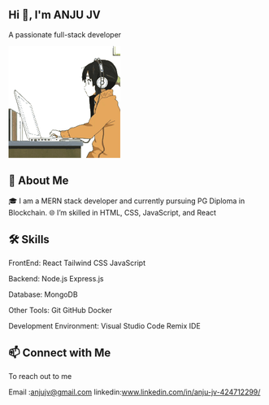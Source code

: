 ## Hi 👋, I'm ANJU JV

A passionate full-stack developer



![GitHub Animation](ui/src/assets/images/github.gif)







## 🚀 About Me
🎓 I am a MERN stack developer and currently pursuing PG Diploma in Blockchain.
🌐 I’m skilled in HTML, CSS, JavaScript, and React




## 🛠 Skills
FrontEnd:
React Tailwind CSS JavaScript

Backend:
Node.js Express.js

Database:
MongoDB

Other Tools:
Git GitHub Docker

Development Environment:
Visual Studio Code Remix IDE
## 📫 Connect with Me
To reach out to me

Email :anjujv@gmail.com
linkedin:www.linkedin.com/in/anju-jv-424712299/
